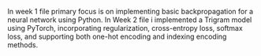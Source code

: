 In week 1 file  primary focus is on implementing basic backpropagation for a neural network using Python.
In Week 2 file i implemented a Trigram model using PyTorch, incorporating regularization, cross-entropy loss, softmax loss, and supporting both one-hot encoding and indexing encoding methods.
